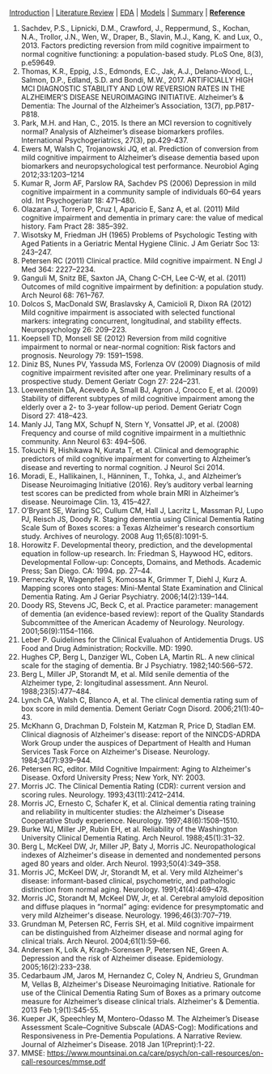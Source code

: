 [Introduction](https://mal5482.github.io/ADNI-Alzheimer-Project/index)   |   [Literature Review](https://mal5482.github.io/ADNI-Alzheimer-Project/Review)   |   [EDA](https://mal5482.github.io/ADNI-Alzheimer-Project/EDA)   |   [Models](https://mal5482.github.io/ADNI-Alzheimer-Project/Models)   |   [Summary](https://mal5482.github.io/ADNI-Alzheimer-Project/Summary)   |   [**Reference**](https://mal5482.github.io/ADNI-Alzheimer-Project/Reference)

1. Sachdev, P.S., Lipnicki, D.M., Crawford, J., Reppermund, S., Kochan, N.A., Trollor, J.N., Wen, W., Draper, B., Slavin, M.J., Kang, K. and Lux, O., 2013. Factors predicting reversion from mild cognitive impairment to normal cognitive functioning: a population-based study. PLoS One, 8(3), p.e59649.
1. Thomas, K.R., Eppig, J.S., Edmonds, E.C., Jak, A.J., Delano-Wood, L., Salmon, D.P., Edland, S.D. and Bondi, M.W., 2017. ARTIFICIALLY HIGH MCI DIAGNOSTIC STABILITY AND LOW REVERSION RATES IN THE ALZHEIMER’S DISEASE NEUROIMAGING INITIATIVE. Alzheimer’s & Dementia: The Journal of the Alzheimer’s Association, 13(7), pp.P817-P818.
1. Park, M.H. and Han, C., 2015. Is there an MCI reversion to cognitively normal? Analysis of Alzheimer’s disease biomarkers profiles. International Psychogeriatrics, 27(3), pp.429-437.
1. Ewers M, Walsh C, Trojanowski JQ, et al. Prediction of conversion from mild cognitive impairment to Alzheimer’s disease dementia based upon biomarkers and neuropsychological test performance. Neurobiol Aging 2012;33:1203–1214
1. Kumar R, Jorm AF, Parslow RA, Sachdev PS (2006) Depression in mild cognitive impairment in a community sample of individuals 60–64 years old. Int Psychogeriatr 18: 471–480.
1. Olazaran J, Torrero P, Cruz I, Aparicio E, Sanz A, et al. (2011) Mild cognitive impairment and dementia in primary care: the value of medical history. Fam Pract 28: 385–392.
1. Wisotsky M, Friedman JH (1965) Problems of Psychologic Testing with Aged Patients in a Geriatric Mental Hygiene Clinic. J Am Geriatr Soc 13: 243–247.
1. Petersen RC (2011) Clinical practice. Mild cognitive impairment. N Engl J Med 364: 2227–2234.
1. Ganguli M, Snitz BE, Saxton JA, Chang C-CH, Lee C-W, et al. (2011) Outcomes of mild cognitive impairment by definition: a population study. Arch Neurol 68: 761–767.
1. Dolcos S, MacDonald SW, Braslavsky A, Camicioli R, Dixon RA (2012) Mild cognitive impairment is associated with selected functional markers: integrating concurrent, longitudinal, and stability effects. Neuropsychology 26: 209–223.
1. Koepsell TD, Monsell SE (2012) Reversion from mild cognitive impairment to normal or near-normal cognition: Risk factors and prognosis. Neurology 79: 1591–1598.
1. Diniz BS, Nunes PV, Yassuda MS, Forlenza OV (2009) Diagnosis of mild cognitive impairment revisited after one year. Preliminary results of a prospective study. Dement Geriatr Cogn 27: 224–231.
1. Loewenstein DA, Acevedo A, Small BJ, Agron J, Crocco E, et al. (2009) Stability of different subtypes of mild cognitive impairment among the elderly over a 2- to 3-year follow-up period. Dement Geriatr Cogn Disord 27: 418–423.
1. Manly JJ, Tang MX, Schupf N, Stern Y, Vonsattel JP, et al. (2008) Frequency and course of mild cognitive impairment in a multiethnic community. Ann Neurol 63: 494–506.
1. Tokuchi R, Hishikawa N, Kurata T, et al. Clinical and demographic predictors of mild cognitive impairment for converting to Alzheimer’s disease and reverting to normal cognition. J Neurol Sci 2014.
1. Moradi, E., Hallikainen, I., Hänninen, T., Tohka, J., and Alzheimer’s Disease Neuroimaging Initiative (2016). Rey’s auditory verbal learning test scores can be predicted from whole brain MRI in Alzheimer’s disease. Neuroimage Clin. 13, 415–427.
1. O’Bryant SE, Waring SC, Cullum CM, Hall J, Lacritz L, Massman PJ, Lupo PJ, Reisch JS, Doody R. Staging dementia using Clinical Dementia Rating Scale Sum of Boxes scores: a Texas Alzheimer's research consortium study. Archives of neurology. 2008 Aug 11;65(8):1091-5.
1. Horowitz F. Developmental theory, prediction, and the developmental equation in follow-up research. In: Friedman S, Haywood HC, editors. Developmental Follow-up: Concepts, Domains, and Methods. Academic Press; San Diego. CA: 1994. pp. 27–44.
1. Perneczky R, Wagenpfeil S, Komossa K, Grimmer T, Diehl J, Kurz A. Mapping scores onto stages: Mini-Mental State Examination and Clinical Dementia Rating. Am J Geriar Psychiatry. 2006;14(2):139–144.
1. Doody RS, Stevens JC, Beck C, et al. Practice parameter: management of dementia (an evidence-based review): report of the Quality Standards Subcommittee of the American Academy of Neurology. Neurology. 2001;56(9):1154–1166.
1. Leber P. Guidelines for the Clinical Evaluahon of Antidementia Drugs. US Food and Drug Administration; Rockville. MD: 1990.
1. Hughes CP, Berg L, Danziger WL, Coben LA, Martin RL. A new clinical scale for the staging of dementia. Br J Psychiatry. 1982;140:566–572. 
1. Berg L, Miller JP, Storandt M, et al. Mild senile dementia of the Alzheimer type, 2: longitudinal assessment. Ann Neurol. 1988;23(5):477–484.
1. Lynch CA, Walsh C, Blanco A, et al. The clinical dementia rating sum of box score in mild dementia. Dement Geriatr Cogn Disord. 2006;21(1):40–43.
1. McKhann G, Drachman D, Folstein M, Katzman R, Price D, Stadlan EM. Clinical diagnosis of Alzheimer's disease: report of the NINCDS-ADRDA Work Group under the auspices of Department of Health and Human Services Task Force on Alzheimer's Disease. Neurology. 1984;34(7):939–944.
1. Petersen RC, editor. Mild Cognitive Impairment: Aging to Alzheimer's Disease. Oxford University Press; New York, NY: 2003.
1. Morris JC. The Clinical Dementia Rating (CDR): current version and scoring rules. Neurology. 1993;43(11):2412–2414. 
1. Morris JC, Ernesto C, Schafer K, et al. Clinical dementia rating training and reliability in multicenter studies: the Alzheimer's Disease Cooperative Study experience. Neurology. 1997;48(6):1508–1510.
1. Burke WJ, Miller JP, Rubin EH, et al. Reliability of the Washington University Clinical Dementia Rating. Arch Neurol. 1988;45(1):31–32. 
1. Berg L, McKeel DW, Jr, Miller JP, Baty J, Morris JC. Neuropathological indexes of Alzheimer's disease in demented and nondemented persons aged 80 years and older. Arch Neurol. 1993;50(4):349–358. 
1. Morris JC, McKeel DW, Jr, Storandt M, et al. Very mild Alzheimer's disease: informant-based clinical, psychometric, and pathologic distinction from normal aging. Neurology. 1991;41(4):469–478. 
1. Morris JC, Storandt M, McKeel DW, Jr, et al. Cerebral amyloid deposition and diffuse plaques in “normal” aging: evidence for presymptomatic and very mild Alzheimer's disease. Neurology. 1996;46(3):707–719. 
1. Grundman M, Petersen RC, Ferris SH, et al. Mild cognitive impairment can be distinguished from Alzheimer disease and normal aging for clinical trials. Arch Neurol. 2004;61(1):59–66. 
1. Andersen K, Lolk A, Kragh-Sorensen P, Petersen NE, Green A. Depression and the risk of Alzheimer disease. Epidemiology. 2005;16(2):233–238. 
1. Cedarbaum JM, Jaros M, Hernandez C, Coley N, Andrieu S, Grundman M, Vellas B, Alzheimer's Disease Neuroimaging Initiative. Rationale for use of the Clinical Dementia Rating Sum of Boxes as a primary outcome measure for Alzheimer’s disease clinical trials. Alzheimer's & Dementia. 2013 Feb 1;9(1):S45-55.
1. Kueper JK, Speechley M, Montero-Odasso M. The Alzheimer’s Disease Assessment Scale–Cognitive Subscale (ADAS-Cog): Modifications and Responsiveness in Pre-Dementia Populations. A Narrative Review. Journal of Alzheimer's Disease. 2018 Jan 1(Preprint):1-22.
1. MMSE: https://www.mountsinai.on.ca/care/psych/on-call-resources/on-call-resources/mmse.pdf
